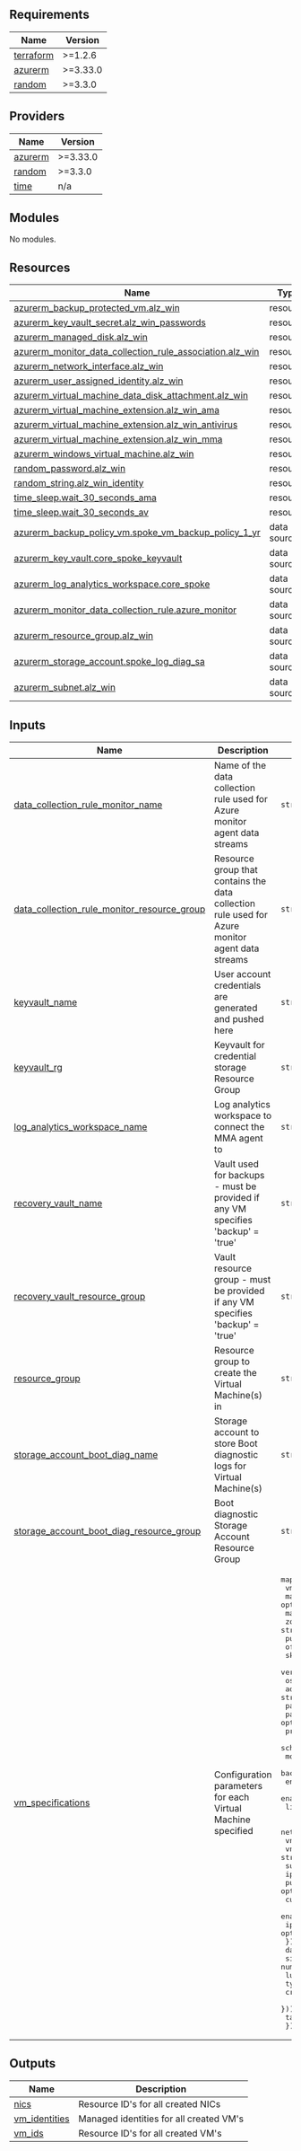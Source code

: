 <!-- BEGIN_TF_DOCS -->
## Requirements

| Name | Version |
|------|---------|
| <a name="requirement_terraform"></a> [terraform](#requirement\_terraform) | >=1.2.6 |
| <a name="requirement_azurerm"></a> [azurerm](#requirement\_azurerm) | >=3.33.0 |
| <a name="requirement_random"></a> [random](#requirement\_random) | >=3.3.0 |

## Providers

| Name | Version |
|------|---------|
| <a name="provider_azurerm"></a> [azurerm](#provider\_azurerm) | >=3.33.0 |
| <a name="provider_random"></a> [random](#provider\_random) | >=3.3.0 |
| <a name="provider_time"></a> [time](#provider\_time) | n/a |

## Modules

No modules.

## Resources

| Name | Type |
|------|------|
| [azurerm_backup_protected_vm.alz_win](https://registry.terraform.io/providers/hashicorp/azurerm/latest/docs/resources/backup_protected_vm) | resource |
| [azurerm_key_vault_secret.alz_win_passwords](https://registry.terraform.io/providers/hashicorp/azurerm/latest/docs/resources/key_vault_secret) | resource |
| [azurerm_managed_disk.alz_win](https://registry.terraform.io/providers/hashicorp/azurerm/latest/docs/resources/managed_disk) | resource |
| [azurerm_monitor_data_collection_rule_association.alz_win](https://registry.terraform.io/providers/hashicorp/azurerm/latest/docs/resources/monitor_data_collection_rule_association) | resource |
| [azurerm_network_interface.alz_win](https://registry.terraform.io/providers/hashicorp/azurerm/latest/docs/resources/network_interface) | resource |
| [azurerm_user_assigned_identity.alz_win](https://registry.terraform.io/providers/hashicorp/azurerm/latest/docs/resources/user_assigned_identity) | resource |
| [azurerm_virtual_machine_data_disk_attachment.alz_win](https://registry.terraform.io/providers/hashicorp/azurerm/latest/docs/resources/virtual_machine_data_disk_attachment) | resource |
| [azurerm_virtual_machine_extension.alz_win_ama](https://registry.terraform.io/providers/hashicorp/azurerm/latest/docs/resources/virtual_machine_extension) | resource |
| [azurerm_virtual_machine_extension.alz_win_antivirus](https://registry.terraform.io/providers/hashicorp/azurerm/latest/docs/resources/virtual_machine_extension) | resource |
| [azurerm_virtual_machine_extension.alz_win_mma](https://registry.terraform.io/providers/hashicorp/azurerm/latest/docs/resources/virtual_machine_extension) | resource |
| [azurerm_windows_virtual_machine.alz_win](https://registry.terraform.io/providers/hashicorp/azurerm/latest/docs/resources/windows_virtual_machine) | resource |
| [random_password.alz_win](https://registry.terraform.io/providers/hashicorp/random/latest/docs/resources/password) | resource |
| [random_string.alz_win_identity](https://registry.terraform.io/providers/hashicorp/random/latest/docs/resources/string) | resource |
| [time_sleep.wait_30_seconds_ama](https://registry.terraform.io/providers/hashicorp/time/latest/docs/resources/sleep) | resource |
| [time_sleep.wait_30_seconds_av](https://registry.terraform.io/providers/hashicorp/time/latest/docs/resources/sleep) | resource |
| [azurerm_backup_policy_vm.spoke_vm_backup_policy_1_yr](https://registry.terraform.io/providers/hashicorp/azurerm/latest/docs/data-sources/backup_policy_vm) | data source |
| [azurerm_key_vault.core_spoke_keyvault](https://registry.terraform.io/providers/hashicorp/azurerm/latest/docs/data-sources/key_vault) | data source |
| [azurerm_log_analytics_workspace.core_spoke](https://registry.terraform.io/providers/hashicorp/azurerm/latest/docs/data-sources/log_analytics_workspace) | data source |
| [azurerm_monitor_data_collection_rule.azure_monitor](https://registry.terraform.io/providers/hashicorp/azurerm/latest/docs/data-sources/monitor_data_collection_rule) | data source |
| [azurerm_resource_group.alz_win](https://registry.terraform.io/providers/hashicorp/azurerm/latest/docs/data-sources/resource_group) | data source |
| [azurerm_storage_account.spoke_log_diag_sa](https://registry.terraform.io/providers/hashicorp/azurerm/latest/docs/data-sources/storage_account) | data source |
| [azurerm_subnet.alz_win](https://registry.terraform.io/providers/hashicorp/azurerm/latest/docs/data-sources/subnet) | data source |

## Inputs

| Name | Description | Type | Default | Required |
|------|-------------|------|---------|:--------:|
| <a name="input_data_collection_rule_monitor_name"></a> [data\_collection\_rule\_monitor\_name](#input\_data\_collection\_rule\_monitor\_name) | Name of the data collection rule used for Azure monitor agent data streams | `string` | `null` | no |
| <a name="input_data_collection_rule_monitor_resource_group"></a> [data\_collection\_rule\_monitor\_resource\_group](#input\_data\_collection\_rule\_monitor\_resource\_group) | Resource group that contains the data collection rule used for Azure monitor agent data streams | `string` | `null` | no |
| <a name="input_keyvault_name"></a> [keyvault\_name](#input\_keyvault\_name) | User account credentials are generated and pushed here | `string` | n/a | yes |
| <a name="input_keyvault_rg"></a> [keyvault\_rg](#input\_keyvault\_rg) | Keyvault for credential storage Resource Group | `string` | n/a | yes |
| <a name="input_log_analytics_workspace_name"></a> [log\_analytics\_workspace\_name](#input\_log\_analytics\_workspace\_name) | Log analytics workspace to connect the MMA agent to | `string` | `null` | no |
| <a name="input_recovery_vault_name"></a> [recovery\_vault\_name](#input\_recovery\_vault\_name) | Vault used for backups - must be provided if any VM specifies 'backup' = 'true' | `string` | `null` | no |
| <a name="input_recovery_vault_resource_group"></a> [recovery\_vault\_resource\_group](#input\_recovery\_vault\_resource\_group) | Vault resource group - must be provided if any VM specifies 'backup' = 'true' | `string` | `null` | no |
| <a name="input_resource_group"></a> [resource\_group](#input\_resource\_group) | Resource group to create the Virtual Machine(s) in | `string` | n/a | yes |
| <a name="input_storage_account_boot_diag_name"></a> [storage\_account\_boot\_diag\_name](#input\_storage\_account\_boot\_diag\_name) | Storage account to store Boot diagnostic logs for Virtual Machine(s) | `string` | n/a | yes |
| <a name="input_storage_account_boot_diag_resource_group"></a> [storage\_account\_boot\_diag\_resource\_group](#input\_storage\_account\_boot\_diag\_resource\_group) | Boot diagnostic Storage Account Resource Group | `string` | n/a | yes |
| <a name="input_vm_specifications"></a> [vm\_specifications](#input\_vm\_specifications) | Configuration parameters for each Virtual Machine specified | <pre>map(object({<br>    vm_size               = string<br>    marketplace_image     = optional(bool)<br>    marketplace_plan      = optional(map(string))<br>    zone                  = string<br>    publisher             = string<br>    offer                 = string<br>    sku                   = string<br>    version               = string<br>    os_disk_type          = optional(string)<br>    admin_user            = string<br>    patch_mode            = optional(string)<br>    patch_assessment_mode = optional(string)<br>    provision_vm_agent    = optional(bool)<br>    scheduled_shutdown    = optional(bool)<br>    monitor               = optional(bool)<br>    backup                = optional(bool)<br>    enable_host_enc       = optional(bool)<br>    enable_av             = optional(bool)<br>    license_type          = optional(string)<br><br>    network = map(object({<br>      vnet                          = string<br>      vnet_resource_group           = string<br>      subnet                        = string<br>      ip_address                    = string<br>      public_ip_id                  = optional(string)<br>      custom_dns_servers            = optional(list(string))<br>      enable_accelerated_networking = optional(bool)<br>      ip_forwarding                 = optional(bool)<br>    }))<br>    data_disks = map(object({<br>      size          = number<br>      lun           = number<br>      type          = string<br>      create_option = string<br>    }))<br>    tags = map(string)<br>  }))</pre> | n/a | yes |

## Outputs

| Name | Description |
|------|-------------|
| <a name="output_nics"></a> [nics](#output\_nics) | Resource ID's for all created NICs |
| <a name="output_vm_identities"></a> [vm\_identities](#output\_vm\_identities) | Managed identities for all created VM's |
| <a name="output_vm_ids"></a> [vm\_ids](#output\_vm\_ids) | Resource ID's for all created VM's |
<!-- END_TF_DOCS -->